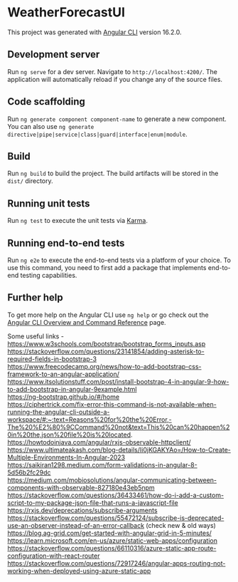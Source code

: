 # WeatherForecastUI

This project was generated with [Angular CLI](https://github.com/angular/angular-cli) version 16.2.0.

## Development server

Run `ng serve` for a dev server. Navigate to `http://localhost:4200/`. The application will automatically reload if you change any of the source files.

## Code scaffolding

Run `ng generate component component-name` to generate a new component. You can also use `ng generate directive|pipe|service|class|guard|interface|enum|module`.

## Build

Run `ng build` to build the project. The build artifacts will be stored in the `dist/` directory.

## Running unit tests

Run `ng test` to execute the unit tests via [Karma](https://karma-runner.github.io).

## Running end-to-end tests

Run `ng e2e` to execute the end-to-end tests via a platform of your choice. To use this command, you need to first add a package that implements end-to-end testing capabilities.

## Further help

To get more help on the Angular CLI use `ng help` or go check out the [Angular CLI Overview and Command Reference](https://angular.io/cli) page.

Some useful links -       
https://www.w3schools.com/bootstrap/bootstrap_forms_inputs.asp     
https://stackoverflow.com/questions/23141854/adding-asterisk-to-required-fields-in-bootstrap-3      
https://www.freecodecamp.org/news/how-to-add-bootstrap-css-framework-to-an-angular-application/     
https://www.itsolutionstuff.com/post/install-bootstrap-4-in-angular-9-how-to-add-bootstrap-in-angular-9example.html     
https://ng-bootstrap.github.io/#/home      
https://ciphertrick.com/fix-error-this-command-is-not-available-when-running-the-angular-cli-outside-a-workspace/#:~:text=Reasons%20for%20the%20Error,-The%20%E2%80%9CCommand%20not&text=This%20can%20happen%20in%20the,json%20file%20is%20located.     
https://howtodoinjava.com/angular/rxjs-observable-httpclient/      
https://www.ultimateakash.com/blog-details/Ii0jKGAKYAo=/How-to-Create-Multiple-Environments-In-Angular-2023      
https://saikiran1298.medium.com/form-validations-in-angular-8-5d56b2fc29dc      
https://medium.com/mobiosolutions/angular-communicating-between-components-with-observable-827180e43eb5npm         
https://stackoverflow.com/questions/36433461/how-do-i-add-a-custom-script-to-my-package-json-file-that-runs-a-javascript-file       
https://rxjs.dev/deprecations/subscribe-arguments        
https://stackoverflow.com/questions/55472124/subscribe-is-deprecated-use-an-observer-instead-of-an-error-callback (check new & old ways)       
https://blog.ag-grid.com/get-started-with-angular-grid-in-5-minutes/        
https://learn.microsoft.com/en-us/azure/static-web-apps/configuration
https://stackoverflow.com/questions/66110316/azure-static-app-route-configuration-with-react-router
https://stackoverflow.com/questions/72917246/angular-apps-routing-not-working-when-deployed-using-azure-static-app

